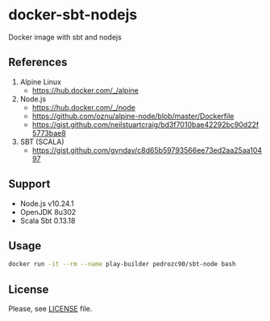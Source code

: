 # docker-sbt-nodejs

Docker image with sbt and nodejs

## References

1.  Alpine Linux
    -   https://hub.docker.com/_/alpine
2.  Node.js
    -   https://hub.docker.com/_/node
    -   https://github.com/oznu/alpine-node/blob/master/Dockerfile
    -   https://gist.github.com/neilstuartcraig/bd3f7010bae42292bc90d22f5773bae8
3.  SBT (SCALA)
    -   https://gist.github.com/gyndav/c8d65b59793566ee73ed2aa25aa10497

## Support

-   Node.js v10.24.1
-   OpenJDK 8u302
-   Scala Sbt 0.13.18

## Usage

```bash
docker run -it --rm --name play-builder pedrozc90/sbt-node bash
```

## License

Please, see [LICENSE](./LINCESE) file.
